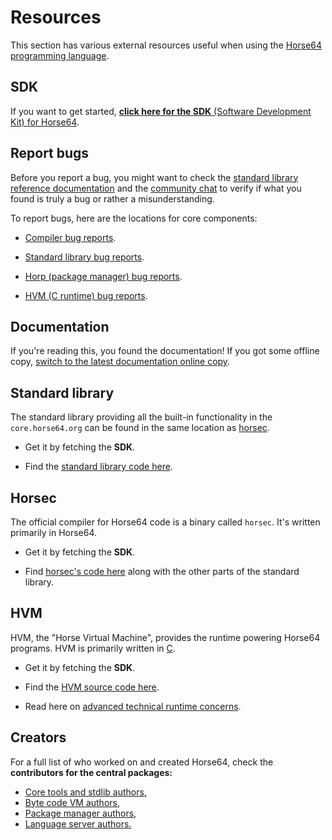 
<!-- For license of this file, see LICENSE.md in the base folder. -->

Resources
=========

This section has various external resources useful when using the
[Horse64 programming language](https://horse64.org).


SDK
---

If you want to get started, [**click here for
the SDK** (Software Development Kit) for Horse64](
https://horse64.org/download
).


Report bugs
-----------

Before you report a bug, you might want to check the
[standard library reference documentation](
./docs/FIXME)
and the [community chat](https://horse64.org/chat)
to verify if what you found is truly a bug or rather
a misunderstanding.

To report bugs, here are the locations for core components:

- [Compiler bug reports](
  https://codeberg.org/Horse64/core.horse64.org/issues).

- [Standard library bug reports](
  https://codeberg.org/Horse64/core.horse64.org/issues).

- [Horp (package manager) bug reports](
  https://codeberg.org/Horse64/horp.horse64.org/issues).

- [HVM (C runtime) bug reports](
  https://codeberg.org/Horse64/hvm.horse64.org/issues).


Documentation
-------------

If you're reading this, you found the documentation! If you got
some offline copy, [switch to the latest documentation
online copy](https://horse64.org/docs/Welcome).


Standard library
----------------

The standard library providing all the built-in functionality in
the `core.horse64.org` can be found in the same location as
[horsec](#Horsec).

- Get it by fetching the **SDK**.

- Find the [standard library code here](
  https://codeberg.org/Horse64/core.horse64.org/src/branch/main/src).


Horsec
------

The official compiler for Horse64 code is a binary called `horsec`.
It's written primarily in Horse64.

- Get it by fetching the **SDK**.

- Find [horsec's code here](
  https://codeberg.org/Horse64/core.horse64.org/src/branch/main/src/compiler/)
  along with the other parts of the standard library.


HVM
---

HVM, the "Horse Virtual Machine", provides the
runtime powering Horse64 programs.
HVM is primarily written in [C](
https://en.wikipedia.org/wiki/C_%28programming_language%29).

- Get it by fetching the **SDK**.

- Find the [HVM source code here](
  https://codeberg.org/Horse64/hvm.horse64.org/src/branch/main/src/
  ).

- Read here on [advanced technical runtime concerns](
  /docs/Runtime%20Concerns.md).


Creators
--------

For a full list of who worked on and created Horse64,
check the **contributors for the central packages:**

- [Core tools and stdlib authors,](
  https://codeberg.org/Horse64/core.horse64.org/src/branch/main/AUTHORS.md)
- [Byte code VM authors,](
  https://codeberg.org/Horse64/hvm.horse64.org/src/branch/main/AUTHORS.md)
- [Package manager authors,](
  https://codeberg.org/Horse64/horp.horse64.org/src/branch/main/AUTHORS.md)
- [Language server authors.](
  https://codeberg.org/Horse64/horsels.horse64.org/src/branch/main/AUTHORS.md)

